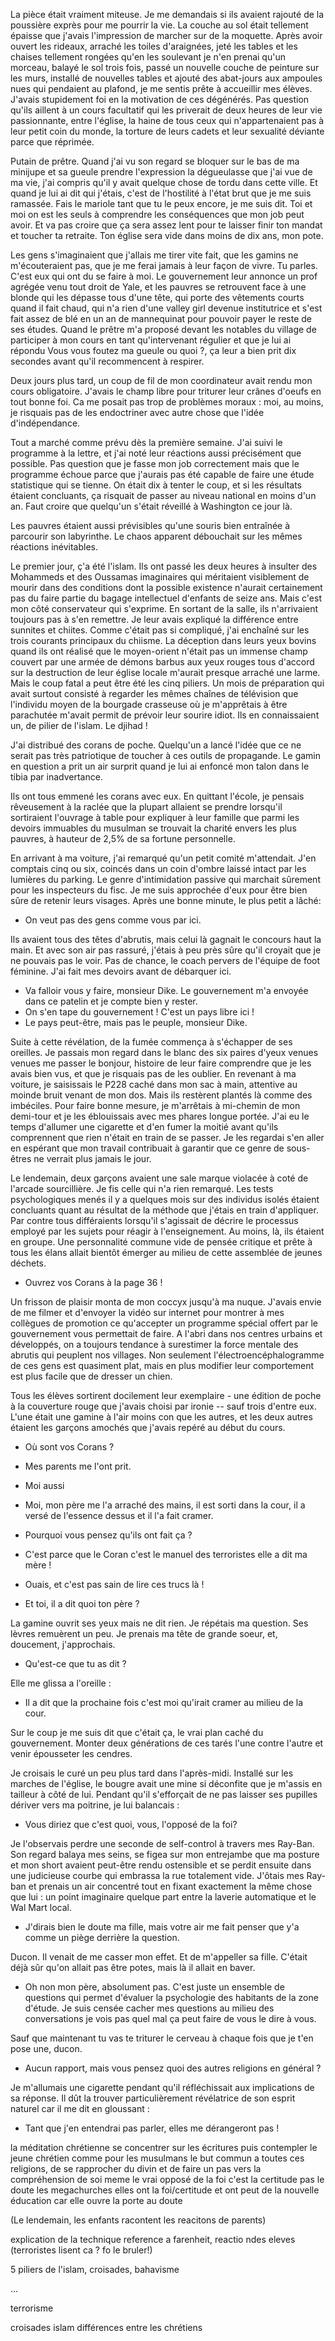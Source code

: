 La pièce était vraiment miteuse. Je me demandais si ils avaient rajouté de la poussière exprès pour me pourrir la vie. La couche au sol était tellement épaisse que j'avais l'impression de marcher sur de la moquette. Après avoir ouvert les rideaux, arraché les toiles d'araignées, jeté les tables et les chaises tellement rongées qu'en les soulevant je n'en prenai qu'un morceau, balayé le sol trois fois, passé un nouvelle couche de peinture sur les murs, installé de nouvelles tables et ajouté des abat-jours aux ampoules nues qui pendaient au plafond, je me sentis prête à accueillir mes élèves. J'avais stupidement foi en la motivation de ces dégénérés. Pas question qu'ils aillent à un cours facultatif qui les priverait de deux heures de leur vie passionnante, entre l'église, la haine de tous ceux qui n'appartenaient pas à leur petit coin du monde, la torture de leurs cadets et leur sexualité déviante parce que réprimée.

Putain de prêtre. Quand j'ai vu son regard se bloquer sur le bas de ma minijupe et sa gueule prendre l'expression la dégueulasse que j'ai vue de ma vie, j'ai compris qu'il y avait quelque chose de tordu dans cette ville. Et quand je lui ai dit qui j'étais, c'est de l'hostilité à l'état brut que je me suis ramassée. Fais le mariole tant que tu le peux encore, je me suis dit. Toi et moi on est les seuls à comprendre les conséquences que mon job peut avoir. Et va pas croire que ça sera assez lent pour te laisser finir ton mandat et toucher ta retraite. Ton église sera vide dans moins de dix ans, mon pote.

Les gens s'imaginaient que j'allais me tirer vite fait, que les gamins ne m'écouteraient pas, que je me ferai jamais à leur façon de vivre. Tu parles. C'est eux qui ont du se faire à moi. Le gouvernement leur annonce un prof agrégée venu tout droit de Yale, et les pauvres se retrouvent face à une blonde qui les dépasse tous d'une tête, qui porte des vêtements courts quand il fait chaud, qui n'a rien d'une valley girl devenue institutrice et s'est fait assez de blé en un an de mannequinat pour pouvoir payer le reste de ses études. Quand le prêtre m'a proposé devant les notables du village de participer à mon cours en tant qu'intervenant régulier et que je lui ai répondu Vous vous foutez ma gueule ou quoi ?, ça leur a bien prit dix secondes avant qu'il recommencent à respirer.

Deux jours plus tard, un coup de fil de mon coordinateur avait rendu mon cours obligatoire. J'avais le champ libre pour triturer leur crânes d'oeufs en tout bonne foi. Ca me posait pas trop de problèmes moraux : moi, au moins, je risquais pas de les endoctriner avec autre chose que l'idée d'indépendance.

Tout a marché comme prévu dès la première semaine. J'ai suivi le programme à la lettre, et j'ai noté leur réactions aussi précisément que possible. Pas question que je fasse mon job correctement mais que le programme échoue parce que j'aurais pas été capable de faire une étude statistique qui se tienne. On était dix à tenter le coup, et si les résultats étaient concluants, ça risquait de passer au niveau national en moins d'un an. Faut croire que quelqu'un s'était réveillé à Washington ce jour là.

Les pauvres étaient aussi prévisibles qu'une souris bien entraînée à parcourir son labyrinthe. Le chaos apparent débouchait sur les mêmes réactions inévitables.

Le premier jour, ç'a été l'islam. Ils ont passé les deux heures à insulter des Mohammeds et des Oussamas imaginaires qui méritaient visiblement de mourir dans des conditions dont la possible existence n'aurait certainement pas du faire partie du bagage intellectuel d'enfants de seize ans. Mais c'est mon côté conservateur qui s'exprime. En sortant de la salle, ils n'arrivaient toujours pas à s'en remettre. Je leur avais expliqué la différence entre sunnites et chiites. Comme c'était pas si compliqué, j'ai enchaîné sur les trois courants principaux du chiisme. La déception dans leurs yeux bovins quand ils ont réalisé que le moyen-orient n'était pas un immense champ couvert par une armée de démons barbus aux yeux rouges tous d'accord sur la destruction de leur église locale m'aurait presque arraché une larme. Mais le coup fatal a peut être été les cinq piliers. Un mois de préparation qui avait surtout consisté à regarder les mêmes chaînes de télévision que l'individu moyen de la bourgade crasseuse où je m'apprêtais à être parachutée m'avait permit de prévoir leur sourire idiot. Ils en connaissaient un, de pilier de l'islam. Le djihad !

J'ai distribué des corans de poche. Quelqu'un a lancé l'idée que ce ne serait pas très patriotique de toucher à ces outils de propagande. Le gamin en question a prit un air surprit quand je lui ai enfoncé mon talon dans le tibia par inadvertance.

Ils ont tous emmené les corans avec eux. En quittant l'école, je pensais rêveusement à la raclée que la plupart allaient se prendre lorsqu'il sortiraient l'ouvrage à table pour expliquer à leur famille que parmi les devoirs immuables du musulman se trouvait la charité envers les plus pauvres, à hauteur de 2,5% de sa fortune personnelle.

En arrivant à ma voiture, j'ai remarqué qu'un petit comité m'attendait. J'en comptais cinq ou six, coincés dans un coin d'ombre laissé intact par les lumières du parking. Le genre d'intimidation passive qui marchait sûrement pour les inspecteurs du fisc. Je me suis approchée d'eux pour être bien sûre de retenir leurs visages. Après une bonne minute, le plus petit a lâché:

 - On veut pas des gens comme vous par ici.

Ils avaient tous des têtes d'abrutis, mais celui là gagnait le concours haut la main. Et avec son air pas rassuré, j'étais à peu près sûre qu'il croyait que je ne pouvais pas le voir. Pas de chance, le coach pervers de l'équipe de foot féminine. J'ai fait mes devoirs avant de débarquer ici. 

- Va falloir vous y faire, monsieur Dike. Le gouvernement m'a envoyée dans ce patelin et je compte bien y rester.
- On s'en tape du gouvernement ! C'est un pays libre ici !
- Le pays peut-être, mais pas le peuple, monsieur Dike.

Suite à cette révélation, de la fumée commença à s'échapper de ses oreilles. Je passais mon regard dans le blanc des six paires d'yeux venues venues me passer le bonjour, histoire de leur faire comprendre que je les avais bien vus, et que je risquais pas de les oublier. En revenant à ma voiture, je saisissais le P228 caché dans mon sac à main, attentive au moinde bruit venant de mon dos. Mais ils restèrent plantés là comme des imbéciles. Pour faire bonne mesure, je m'arrêtais à mi-chemin de mon demi-tour et je les éblouissais avec mes phares longue portée. J'ai eu le temps d'allumer une cigarette et d'en fumer la moitié avant qu'ils comprennent que rien n'était en train de se passer. Je les regardai s'en aller en espérant que mon travail contribuait à garantir que ce genre de sous-êtres ne verrait plus jamais le jour.

Le lendemain, deux garçons avaient une sale marque violacée à coté de l'arcade sourcillière. Je fis celle qui n'a rien remarqué. Les tests psychologiques menés il y a quelques mois sur des individus isolés étaient concluants quant au résultat de la méthode que j'étais en train d'appliquer. Par contre tous différaients lorsqu'il s'agissait de décrire le processus employé par les sujets pour réagir à l'enseignement. Au moins, là, ils étaient en groupe. Une personnalité commune vide de pensée critique et prête à tous les élans allait bientôt émerger au milieu de cette assemblée de jeunes déchets.

- Ouvrez vos Corans à la page 36 !

Un frisson de plaisir monta de mon coccyx jusqu'à ma nuque. J'avais envie de me filmer et d'envoyer la vidéo sur internet pour montrer à mes collègues de promotion ce qu'accepter un programme spécial offert par le gouvernement vous permettait de faire. A l'abri dans nos centres urbains et développés, on a toujours tendance à surestimer la force mentale des abrutis qui peuplent nos villages. Non seulement l'électroencéphalogramme de ces gens est quasiment plat, mais en plus modifier leur comportement est plus facile que de dresser un chien.

Tous les élèves sortirent docilement leur exemplaire - une édition de poche à la couverture rouge que j'avais choisi par ironie -- sauf trois d'entre eux. L'une était une gamine à l'air moins con que les autres, et les deux autres étaient les garçons amochés que j'avais repéré au début du cours.

- Où sont vos Corans ?

- Mes parents me l'ont prit.
- Moi aussi
- Moi, mon père me l'a arraché des mains, il est sorti dans la cour, il a versé de l'essence dessus et il l'a fait cramer.

- Pourquoi vous pensez qu'ils ont fait ça ?

- C'est parce que le Coran c'est le manuel des terroristes elle a dit ma mère !
- Ouais, et c'est pas sain de lire ces trucs là !

- Et toi, il a dit quoi ton père ?

La gamine ouvrit ses yeux mais ne dit rien. Je répétais ma question. Ses lèvres remuèrent un peu. Je prenais ma tête de grande soeur, et, doucement, j'approchais. 

- Qu'est-ce que tu as dit ?

Elle me glissa a l'oreille :

- Il a dit que la prochaine fois c'est moi qu'irait cramer au milieu de la cour.

Sur le coup je me suis dit que c'était ça, le vrai plan caché du gouvernement. Monter deux générations de ces tarés l'une contre l'autre et venir épousseter les cendres.

Je croisais le curé un peu plus tard dans l'après-midi. Installé sur les marches de l'église, le bougre avait une mine si déconfite que je m'assis en tailleur à côté de lui. Pendant qu'il s'efforçait de ne pas laisser ses pupilles dériver vers ma poitrine, je lui balancais :

- Vous diriez que c'est quoi, vous, l'opposé de la foi?

Je l'observais perdre une seconde de self-control à travers mes Ray-Ban. Son regard balaya mes seins, se figea sur mon entrejambe que ma posture et mon short avaient peut-être rendu ostensible et se perdit ensuite dans une judicieuse courbe qui embrassa la rue totalement vide. J'ôtais mes Ray-ban et prenais un air concentré tout en fixant exactement la même chose que lui : un point imaginaire quelque part entre la laverie automatique et le Wal Mart local.

- J'dirais bien le doute ma fille, mais votre air me fait penser que y'a comme un piège derrière la question.

Ducon. Il venait de me casser mon effet. Et de m'appeller sa fille. C'était déjà sûr qu'on allait pas être potes, mais là il allait en baver.

- Oh non mon père, absolument pas. C'est juste un ensemble de questions qui permet d'évaluer la psychologie des habitants de la zone d'étude. Je suis censée cacher mes questions au milieu des conversations je vois pas quel mal ça peut faire de vous le dire à vous.

Sauf que maintenant tu vas te triturer le cerveau à chaque fois que je t'en pose une, ducon.

- Aucun rapport, mais vous pensez quoi des autres religions en général ?

Je m'allumais une cigarette pendant qu'il réfléchissait aux implications de sa réponse. Il dût la trouver particulièrement révélatrice de son esprit naturel car il me dit en gloussant :

- Tant que j'en entendrai pas parler, elles me dérangeront pas !





la méditation chrétienne se concentrer sur les écritures puis contempler
le jeune chrétien comme pour les musulmans
le but commun a toutes ces religions, de se rapprocher du divin et de faire un pas vers la compréhension de soi meme
le vrai opposé de la foi c'est la certitude pas le doute
les megachurches elles ont la foi/certitude et ont peut de la nouvelle éducation car elle ouvre la porte au doute


(Le lendemain, les enfants racontent les reacitons de parents)

explication de la technique
reference a farenheit, reactio ndes eleves (terroristes lisent ca ? fo le bruler!)

5 piliers de l'islam, croisades, bahavisme

...

terrorisme


croisades
islam
différences entre les chrétiens
